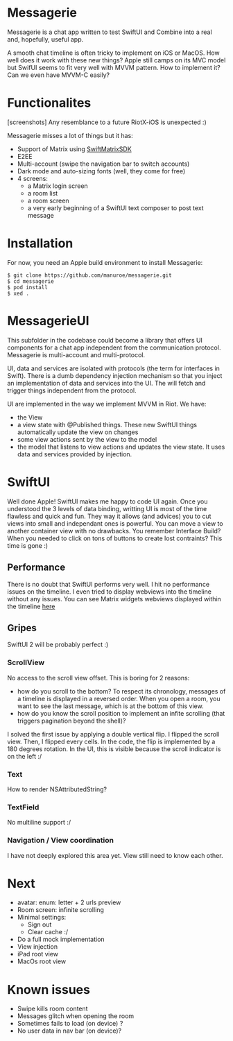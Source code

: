 # Messagerie

Messagerie is a chat app written to test SwiftUI and Combine into a real and, hopefully, useful app.

A smooth chat timeline is often tricky to implement on iOS or MacOS. How well does it work with these new things? 
Apple still camps on its MVC model but SwifUI seems to fit very well with MVVM pattern. How to implement it? Can we even have MVVM-C easily?



# Functionalites

[screenshots]
Any resemblance to a future RiotX-iOS is unexpected :)

Messagerie misses a lot of things but it has:
- Support of Matrix using [SwiftMatrixSDK]()
- E2EE
- Multi-account (swipe the navigation bar to switch accounts)
- Dark mode and auto-sizing fonts (well, they come for free)
- 4 screens:
    - a Matrix login screen
    - a room list
    - a room screen
    - a very early beginning of a SwiftUI text composer to post text message
    

# Installation
For now, you need an Apple build environment to install Messagerie:

```
$ git clone https://github.com/manuroe/messagerie.git
$ cd messagerie
$ pod install
$ xed .
```


# MessagerieUI
This subfolder in the codebase could become a library that offers UI components for a chat app independent from the communication protocol. Messagerie is multi-account and multi-protocol.

UI, data and services are isolated with protocols (the term for interfaces in Swift). There is a dumb dependency injection mechanism so that you inject an implementation of data and services into the UI. The will fetch and trigger things independent from the protocol. 

UI are implemented in the way we implement MVVM in Riot. We have:
- the View
- a view state with @Published things. These new SwiftUI things automatically update the view on changes
- some view actions sent by the view to the model
- the model that listens to view actions and updates the view state. It uses data and services provided by injection.


# SwiftUI 
Well done Apple! SwiftUI makes me happy to code UI again. Once you understood the 3 levels of data binding, writting UI is most of the time flawless and quick and fun.
They way it allows (and advices) you to cut views into small and independant ones is powerful. You can move a view to another container view with no drawbacks. 
You remember Interface Build? When you needed to click on tons of buttons to create lost contraints? This time is gone :)

## Performance
There is no doubt that SwiftUI performs very well. I hit no performance issues on the timeline. I even tried to display webviews into the timeline without any issues. You can see Matrix widgets webviews displayed within the timeline [here](cdcd)


## Gripes
SwiftUI 2 will be probably perfect :)

### ScrollView
No access to the scroll view offset. This is boring for 2 reasons: 
- how do you scroll to the bottom?
    To respect its chronology, messages of a timeline is displayed in a reversed order. When you open a room, you want to see the last message, which is at the bottom of this view. 
- how do you know the scroll position to implement an infite scrolling (that triggers pagination beyond the shell)?

I solved the first issue by applying a double vertical flip. I flipped the scroll view. Then, I flipped every cells.
In the code, the flip is implemented by a 180 degrees rotation.
In the UI, this is visible because the scroll indicator is on the left :/

### Text
How to render NSAttributedString?

### TextField
No multiline support :/

### Navigation / View coordination
I have not deeply explored this area yet. View still need to know each other.



# Next
- avatar: enum: letter + 2 urls preview
- Room screen: infinite scrolling
- Minimal settings: 
    - Sign out
    - Clear cache :/
- Do a full mock implementation
- View injection
- iPad root view
- MacOs root view

# Known issues
- Swipe kills room content
- Messages glitch when opening the room
- Sometimes fails to load (on device) ? 
- No user data in nav bar (on device)?

